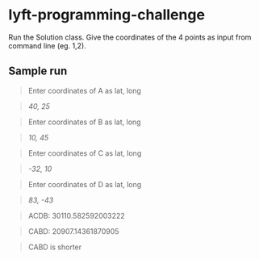 # lyft-programming-challenge

Run the Solution class. Give the coordinates of the 4 points as input from command line (eg. 1,2).

## Sample run

> Enter coordinates of A as lat, long

> *40, 25*

> Enter coordinates of B as lat, long

> *10, 45*

> Enter coordinates of C as lat, long

> *-32, 10*

> Enter coordinates of D as lat, long

> *83, -43*

> ACDB: 30110.582592003222

> CABD: 20907.14361870905

> CABD is shorter
